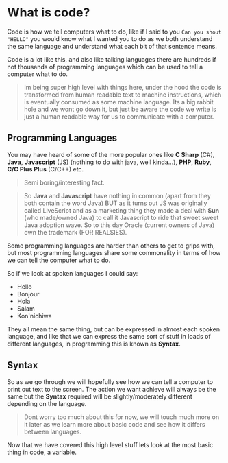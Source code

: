 # What is code?

Code is how we tell computers what to do, like if I said to you `Can you shout "HELLO"` you would know what I wanted you to do as we both understand the same language and understand what each bit of that sentence means.

Code is a lot like this, and also like talking languages there are hundreds if not thousands of programming languages which can be used to tell a computer what to do.

> Im being super high level with things here, under the hood the code is transformed from human readable text to machine instructions, which is eventually consumed as some machine language. Its a big rabbit hole and we wont go down it, but just be aware the code we write is just a human readable way for us to communicate with a computer.

## Programming Languages

You may have heard of some of the more popular ones like **C Sharp** (C#), **Java**, **Javascript** (JS) (nothing to do with java, well kinda...), **PHP**, **Ruby**, **C/C Plus Plus** (C/C++) etc.

> Semi boring/interesting fact.

> So **Java** and **Javascript** have nothing in common (apart from they both contain the word Java) BUT as it turns out JS was originally called LiveScript and as a marketing thing they made a deal with **Sun** (who made/owned Java) to call it Javascript to ride that sweet sweet Java adoption wave. So to this day Oracle (current owners of Java) own the trademark (FOR REALSIES).

Some programming languages are harder than others to get to grips with, but most programming languages share some commonality in terms of how we can tell the computer what to do.

So if we look at spoken languages I could say:

- Hello
- Bonjour
- Hola
- Salam 
- Kon'nichiwa

They all mean the same thing, but can be expressed in almost each spoken language, and like that we can express the same sort of stuff in loads of different languages, in programming this is known as **Syntax**.

## Syntax

So as we go through we will hopefully see how we can tell a computer to print out text to the screen. The action we want achieve will always be the same but the **Syntax** required will be slightly/moderately different depending on the language.

> Dont worry too much about this for now, we will touch much more on it later as we learn more about basic code and see how it differs between languages.

Now that we have covered this high level stuff lets look at the most basic thing in code, a variable.